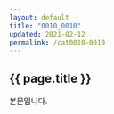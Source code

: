 ```yaml
---
layout: default
title: "0010_0010"
updated: 2021-02-12
permalink: /cat0010-0010
---
```


## {{ page.title }}

본문입니다.
